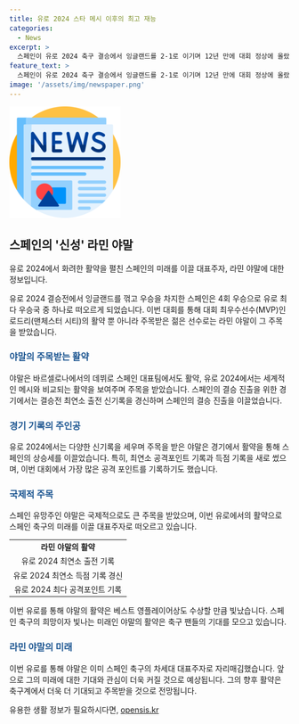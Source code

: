 ```yaml
---
title: 유로 2024 스타 메시 이후의 최고 재능
categories:
  - News
excerpt: >
  스페인이 유로 2024 축구 결승에서 잉글랜드를 2-1로 이기며 12년 만에 대회 정상에 올랐다. 이번 우승으로 스페인은 독일을 따돌리고 4회 우승으로 유로 최다 우승국 반열에 올랐다. 대회 최우수선수는 로드리이지만, 주목받은 선수는 17세인 라민 야말이다. 그의 뛰어난 활약으로 스페인 축구의 차세대 대표주자로 자리매김했고, 유로 최연소 출전과 공격 포인트 기록도 경신했다. 베스트 영플레이어상 수상도 이유있는 선택이다.
feature_text: >
  스페인이 유로 2024 축구 결승에서 잉글랜드를 2-1로 이기며 12년 만에 대회 정상에 올랐다. 이번 우승으로 스페인은 독일을 따돌리고 4회 우승으로 유로 최다 우승국 반열에 올랐다. 대회 최우수선수는 로드리이지만, 주목받은 선수는 17세인 라민 야말이다. 그의 뛰어난 활약으로 스페인 축구의 차세대 대표주자로 자리매김했고, 유로 최연소 출전과 공격 포인트 기록도 경신했다. 베스트 영플레이어상 수상도 이유있는 선택이다.
image: '/assets/img/newspaper.png'
---
```


<p><img src="/assets/img/newspaper.png" alt="kimp 속보" /></p>

<h2 data-ke-size="size26">스페인의 '신성' 라민 야말</h2>

<p data-ke-size="size16">유로 2024에서 화려한 활약을 펼친 스페인의 미래를 이끌 대표주자, 라민 야말에 대한 정보입니다.</p>

<p data-ke-size="size16">유로 2024 결승전에서 잉글랜드를 꺾고 우승을 차지한 스페인은 4회 우승으로 유로 최다 우승국 중 하나로 떠오르게 되었습니다. 이번 대회를 통해 대회 최우수선수(MVP)인 로드리(맨체스터 시티)의 활약 뿐 아니라 주목받은 젊은 선수로는 라민 야말이 그 주목을 받았습니다.</p>

<h3><b><span style="color: #1a5490;">야말의 주목받는 활약</span></b></h3>

<p data-ke-size="size16">야말은 바르셀로나에서의 데뷔로 스페인 대표팀에서도 활약, 유로 2024에서는 세계적인 메시와 비교되는 활약을 보여주며 주목을 받았습니다. 스페인의 결승 진출을 위한 경기에서는 결승전 최연소 출전 신기록을 경신하며 스페인의 결승 진출을 이끌었습니다.</p>

<h3><b><span style="color: #1a5490;">경기 기록의 주인공</span></b></h3>

<p data-ke-size="size16">유로 2024에서는 다양한 신기록을 세우며 주목을 받은 야말은 경기에서 활약을 통해 스페인의 상승세를 이끌었습니다. 특히, 최연소 공격포인트 기록과 득점 기록을 새로 썼으며, 이번 대회에서 가장 많은 공격 포인트를 기록하기도 했습니다.</p>

<h3><b><span style="color: #1a5490;">국제적 주목</span></b></h3>

<p data-ke-size="size16">스페인 유망주인 야말은 국제적으로도 큰 주목을 받았으며, 이번 유로에서의 활약으로 스페인 축구의 미래를 이끌 대표주자로 떠오르고 있습니다.</p>

<table>
    <tr>
        <td style="text-align: center; height: 17px;"><b>라민 야말의 활약</b></td>
    </tr>
    <tr>
        <td style="text-align: center; height: 17px;">유로 2024 최연소 출전 기록</td>
    </tr>
    <tr>
        <td style="text-align: center; height: 17px;">유로 2024 최연소 득점 기록 경신</td>
    </tr>
    <tr>
        <td style="text-align: center; height: 17px;">유로 2024 최다 공격포인트 기록</td>
    </tr>
</table>

<p data-ke-size="size16">이번 유로를 통해 야말의 활약은 베스트 영플레이어상도 수상할 만큼 빛났습니다. 스페인 축구의 희망이자 빛나는 미래인 야말의 활약은 축구 팬들의 기대를 모으고 있습니다.</p>

<h3><b><span style="color: #1a5490;">라민 야말의 미래</span></b></h3>

<p data-ke-size="size16">이번 유로를 통해 야말은 이미 스페인 축구의 차세대 대표주자로 자리매김했습니다. 앞으로 그의 미래에 대한 기대와 관심이 더욱 커질 것으로 예상됩니다. 그의 향후 활약은 축구계에서 더욱 더 기대되고 주목받을 것으로 전망됩니다.</p>
유용한 생활 정보가 필요하시다면, <a href="https://opensis.kr" rel="dofollow">opensis.kr</a>


